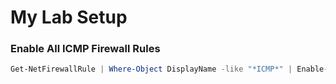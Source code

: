 # My Lab Setup

### Enable All ICMP Firewall Rules
```Powershell
Get-NetFirewallRule | Where-Object DisplayName -like "*ICMP*" | Enable-NetFirewallRule
```

